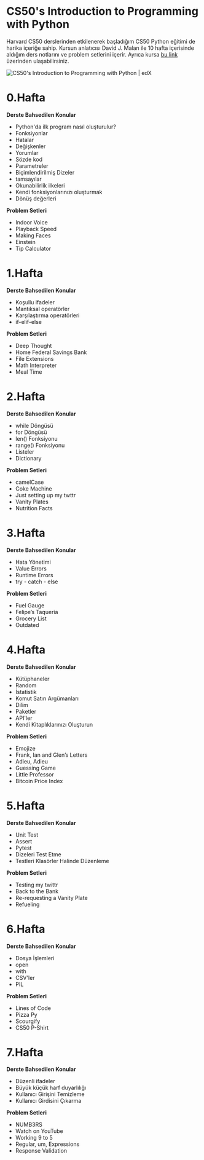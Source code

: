# CS50's Introduction to Programming with Python

Harvard CS50 derslerinden etkilenerek başladığım CS50 Python eğitimi de harika içeriğe sahip. Kursun anlatıcısı David J. Malan ile 10 hafta içerisinde aldığım ders notlarını ve problem setlerini içerir. Ayrıca kursa [bu link](https://cs50.harvard.edu/python/2022/) üzerinden ulaşabilirsiniz.

![CS50's Introduction to Programming with Python | edX](https://prod-discovery.edx-cdn.org/media/course/image/2cc794d0-316d-42f7-bbfd-25c34e4cd5df-033e46d516c0.small.png)

# 0.Hafta 

**Derste Bahsedilen Konular**

* Python'da ilk program nasıl oluşturulur?
* Fonksiyonlar
* Hatalar
* Değişkenler
* Yorumlar
* Sözde kod
* Parametreler
* Biçimlendirilmiş Dizeler
* tamsayılar
* Okunabilirlik ilkeleri
* Kendi fonksiyonlarınızı oluşturmak
* Dönüş değerleri

**Problem Setleri**

* Indoor Voice
* Playback Speed
* Making Faces
* Einstein
* Tip Calculator

# 1.Hafta
**Derste Bahsedilen Konular**
* Koşullu ifadeler
* Mantıksal operatörler
* Karşılaştırma operatörleri
* if-elif-else

**Problem Setleri**
* Deep Thought
* Home Federal Savings Bank
* File Extensions
* Math Interpreter
* Meal Time


# 2.Hafta
**Derste Bahsedilen Konular**

* while Döngüsü
* for Döngüsü
* len() Fonksiyonu
* range() Fonksiyonu
* Listeler
* Dictionary

**Problem Setleri**
* camelCase
* Coke Machine
* Just setting up my twttr
* Vanity Plates
* Nutrition Facts

# 3.Hafta
**Derste Bahsedilen Konular**
- Hata Yönetimi
- Value Errors
- Runtime Errors
- try - catch - else

**Problem Setleri**
- Fuel Gauge
- Felipe’s Taqueria
- Grocery List
- Outdated

# 4.Hafta
**Derste Bahsedilen Konular**
- Kütüphaneler
- Random
- İstatistik
- Komut Satırı Argümanları
- Dilim
- Paketler
- API'ler
- Kendi Kitaplıklarınızı Oluşturun

**Problem Setleri**

- Emojize
- Frank, Ian and Glen’s Letters
- Adieu, Adieu
- Guessing Game
- Little Professor
- Bitcoin Price Index


# 5.Hafta
**Derste Bahsedilen Konular**
- Unit Test
- Assert
- Pytest
- Dizeleri Test Etme
- Testleri Klasörler Halinde Düzenleme

**Problem Setleri**
- Testing my twittr
- Back to the Bank
- Re-requesting a Vanity Plate
- Refueling


# 6.Hafta
**Derste Bahsedilen Konular**
- Dosya İşlemleri
- open
- with
- CSV'ler
- PIL

**Problem Setleri**
- Lines of Code
- Pizza Py
- Scourgify
- CS50 P-Shirt

# 7.Hafta
**Derste Bahsedilen Konular**
- Düzenli ifadeler
- Büyük küçük harf duyarlılığı
- Kullanıcı Girişini Temizleme
- Kullanıcı Girdisini Çıkarma

**Problem Setleri**
- NUMB3RS
- Watch on YouTube
- Working 9 to 5
- Regular, um, Expressions
- Response Validation
